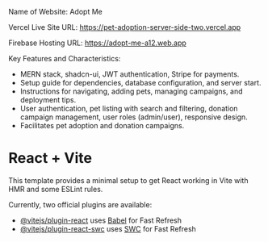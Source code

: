 Name of Website: Adopt Me

Vercel Live Site URL: https://pet-adoption-server-side-two.vercel.app

Firebase Hosting URL: https://adopt-me-a12.web.app


Key Features and Characteristics: 

- MERN stack, shadcn-ui, JWT authentication, Stripe for payments.
- Setup guide for dependencies, database configuration, and server start.
- Instructions for navigating, adding pets, managing campaigns, and deployment tips.
- User authentication, pet listing with search and filtering, donation campaign management, user roles (admin/user), responsive design.
- Facilitates pet adoption and donation campaigns.

# React + Vite

This template provides a minimal setup to get React working in Vite with HMR and some ESLint rules.

Currently, two official plugins are available:

- [@vitejs/plugin-react](https://github.com/vitejs/vite-plugin-react/blob/main/packages/plugin-react/README.md) uses [Babel](https://babeljs.io/) for Fast Refresh
- [@vitejs/plugin-react-swc](https://github.com/vitejs/vite-plugin-react-swc) uses [SWC](https://swc.rs/) for Fast Refresh
